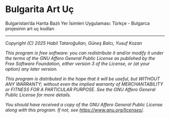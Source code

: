 # Bulgarita Art Uç
Bulgaristan’da Harita Bazlı Yer İsimleri Uygulaması: Türkçe - Bulgarca projesinin art uç kodları

---

*Copyright (C) 2025 Habil Tataroğulları, Güneş Balcı, Yusuf Kozan*

*This program is free software: you can redistribute it and/or modify
it under the terms of the GNU Affero General Public License as
published by the Free Software Foundation, either version 3 of the
License, or (at your option) any later version.*

*This program is distributed in the hope that it will be useful,
but WITHOUT ANY WARRANTY; without even the implied warranty of
MERCHANTABILITY or FITNESS FOR A PARTICULAR PURPOSE.  See the
GNU Affero General Public License for more details.*

*You should have received a copy of the GNU Affero General Public License
along with this program.  If not, see <https://www.gnu.org/licenses/>.*